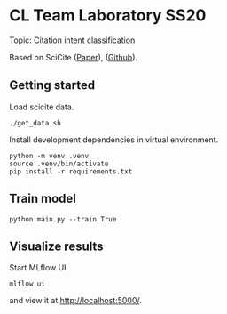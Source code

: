 # CL Team Laboratory SS20

Topic: Citation intent classification

Based on SciCite ([Paper](https://www.aclweb.org/anthology/N19-1361.pdf)), ([Github](https://github.com/allenai/scicite)).

## Getting started
Load scicite data.
```
./get_data.sh
```

Install development dependencies in virtual environment.
```
python -m venv .venv
source .venv/bin/activate
pip install -r requirements.txt
```

## Train model

```
python main.py --train True
```

## Visualize results

Start MLflow UI
```
mlflow ui
```
and view it at [http://localhost:5000/](http://localhost:5000/).

